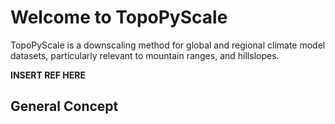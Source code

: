 # Welcome to TopoPyScale

TopoPyScale is a downscaling method for global and regional climate model datasets, particularly relevant to mountain ranges, and hillslopes. 

**INSERT REF HERE**

## General Concept

